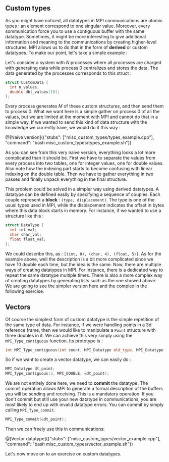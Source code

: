 ## Custom types

As you might have noticed, all datatypes in MPI communications are atomic types : an element correspond to one singular value. Moreover, every sommunication force you to use a contiguous buffer with the same datatype. Sometimes, it might be more interesting to give additional information and meaning to the communications by creating higher-level structures. MPI allows us to do that in the form of **derived** or custom datatypes. To make our point, let's take a simple example :

Let's consider a system with $`N`$ processes where all processes are charged with generating data while process 0 centralizes and stores the data. The data generated by the processes corresponds to this struct :

```cpp
struct CustomData {
  int n_values;
  double dbl_values[10];
};
```

Every process generates $`M`$ of these custom structures, and then send them to process 0. What we want here is a simple gather on process 0 of all the values, but we are limited at the moment with MPI and cannot do that in a simple way. If we wanted to send this kind of data structure with the knowledge we currently have, we would do it this way :

@[Naive version]({"stubs": ["misc_custom_types/types_example.cpp"], "command": "bash misc_custom_types/types_example.sh"})

As you can see from this very naive version, everything looks a lot more complicated than it should be. First we have to separate the values from every process into two tables, one for integer values, one for double values. Also note how the indexing part starts to become confusing with linear indexing on the double table. Then we have to gather everything in two passes and finally unpack everything in the final structure.

This problem could be solved in a simpler way using derived datatypes. A datatype can be defined easily by specifying a sequence of couples. Each couple represent a **block** : `(type, displacement)`. The type is one of the usual types used in MPI, while the displacement indicates the offset in bytes where this data block starts in memory. For instance, if we wanted to use a structure like this :

```cpp
struct DataType {
  int int_val;
  char char_val;
  float float_val;
};
```

We could describe this, as : `[(int, 0), (char, 4), (float, 5)]`. As for the example above, well the description is a bit more complicated since we have 10 double each time, but the idea is the same. Now, there are multiple ways of creating datatypes in MPI. For instance, there is a dedicated way to repeat the same datatype multiple times. There is also a more complex way of creating datatypes by generating lists such as the one showed above. We are going to see the simpler version here and the complex in the following exercise.

## Vectors

Of course the simplest form of custom datatype is the simple repetition of the same type of data. For instance, if we were handling points in a 3d reference frame, then we would like to manipulate a `Point` structure with three doubles in it. We can achieve this very simply using the `MPI_Type_contiguous` function. Its prototype is :

```cpp
int MPI_Type_contiguous(int count, MPI_Datatype old_type, MPI_Datatype *new_type);
```

So if we want to create a vector datatype, we can easily do :

```cpp
MPI_Datatype dt_point;
MPI_Type_contiguous(3, MPI_DOUBLE, &dt_point);
```

We are not entirely done here, we need to **commit** the datatype. The commit operation allows MPI to generate a formal description of the buffers you will be sending and receiving. This is a mandatory operation. If you don't commit but still use your new datatype in communications, you are most likely to end up with invalid datatype errors. You can commit by simply calling `MPI_Type_commit`. 

```cpp
MPI_Type_commit(&dt_point);
```

Then we can freely use this in communications:

@[Vector datatype]({"stubs": ["misc_custom_types/vector_example.cpp"], "command": "bash misc_custom_types/vector_example.sh"})

Let's now move on to an exercise on custom datatypes.
